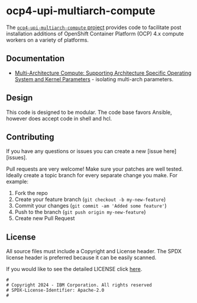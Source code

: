 # ocp4-upi-multiarch-compute

The [`ocp4-upi-multiarch-compute` project](https://github.com/ocp-power-automation/ocp4-upi-multiarch-compute) provides code to facilitate post installation additions of OpenShift Container Platform (OCP) 4.x compute workers on a variety of platforms.

## Documentation
- [Multi-Architecture Compute: Supporting Architecture Specific Operating System and Kernel Parameters](https://community.ibm.com/community/user/powerdeveloper/blogs/chandan-abhyankar/2024/03/06/multi-architecture-compute-supporting-architecture) - isolating multi-arch parameters.

## Design

This code is designed to be modular. The code base favors Ansible, however does accept code in shell and hcl.

## Contributing

If you have any questions or issues you can create a new [issue here][issues].

Pull requests are very welcome! Make sure your patches are well tested.
Ideally create a topic branch for every separate change you make. For
example:

1. Fork the repo
2. Create your feature branch (`git checkout -b my-new-feature`)
3. Commit your changes (`git commit -am 'Added some feature'`)
4. Push to the branch (`git push origin my-new-feature`)
5. Create new Pull Request

## License

All source files must include a Copyright and License header. The SPDX license header is 
preferred because it can be easily scanned.

If you would like to see the detailed LICENSE click [here](LICENSE).

```text
#
# Copyright 2024 - IBM Corporation. All rights reserved
# SPDX-License-Identifier: Apache-2.0
#
```
